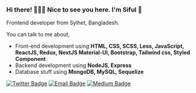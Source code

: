 ### Hi there!  🧑🏻‍💻   Nice to see you here.  I'm Siful  👋

Frontend developer from Sylhet, Bangladesh.


You can talk to me about,
- Front-end development using **HTML, CSS, SCSS, Less, JavaScript, ReactJS, Redux, NextJS Material-UI, Bootstrap, Tailwind css, Styled Component**
- Backend development using **NodeJS, Express**
- Database stuff using **MongoDB, MySQL, Sequelize**


[![Twitter Badge](https://img.shields.io/badge/-@getsiful-1ca0f1?style=flat-square&labelColor=1ca0f1&logo=twitter&logoColor=white&link=https://twitter.com/getsiful)](https://twitter.com/getsiful) [![Email Badge](https://img.shields.io/badge/-Email-c14438?style=flat-square&logo=Gmail&logoColor=white&link=mailto:sifulsmm@gmail.com)](mailto:sifulsmm@gmail.com) [![Medium Badge](https://img.shields.io/badge/-@getsiful-000?style=flat-square&labelColor=000000&logo=medium&logoColor=white&link=https://getsiful.medium.com/)](https://getsiful.medium.com/)
<!--
**sifulbd/sifulbd** is a ✨ _special_ ✨ repository because its `README.md` (this file) appears on your GitHub profile.

Here are some ideas to get you started:

- 🔭 I’m currently working on ...
- 🌱 I’m currently learning ...
- 👯 I’m looking to collaborate on ...
- 🤔 I’m looking for help with ...
- 💬 Ask me about ...
- 📫 How to reach me: ...
- 😄 Pronouns: ...
- ⚡ Fun fact: ...


- Full stack stuff using **NextJS, BlitzJS**
- Web automation using **Puppeteer, Cypress**
- Deployment stuff using **Docker**

You can still talk to me about things I am still learning,
- Frontend stuff like **Vue, Angular**
- Backend stuff like **Laravel**
- CMS stuff like **Ghost, Wordpress**
- Languages like **Rust, PHP 8, Python 3**
- Data structures and algorithms
- Machine Learning
-->
